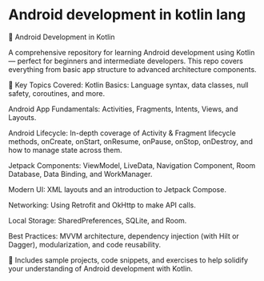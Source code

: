 # Android development in kotlin lang
📱 Android Development in Kotlin

A comprehensive repository for learning Android development using Kotlin — perfect for beginners and intermediate developers. This repo covers everything from basic app structure to advanced architecture components.

🌟 Key Topics Covered:
Kotlin Basics: Language syntax, data classes, null safety, coroutines, and more.

Android App Fundamentals: Activities, Fragments, Intents, Views, and Layouts.

Android Lifecycle: In-depth coverage of Activity & Fragment lifecycle methods, onCreate, onStart, onResume, onPause, onStop, onDestroy, and how to manage state across them.

Jetpack Components: ViewModel, LiveData, Navigation Component, Room Database, Data Binding, and WorkManager.

Modern UI: XML layouts and an introduction to Jetpack Compose.

Networking: Using Retrofit and OkHttp to make API calls.

Local Storage: SharedPreferences, SQLite, and Room.

Best Practices: MVVM architecture, dependency injection (with Hilt or Dagger), modularization, and code reusability.

🧪 Includes sample projects, code snippets, and exercises to help solidify your understanding of Android development with Kotlin.
